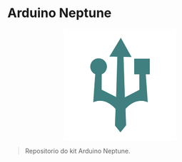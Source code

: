 # Arduino Neptune

<img src="logo.png" alt="logo" style="display: block; margin-left: auto; margin-right: auto; width: 50%;">

> Repositorio do kit Arduino Neptune.




